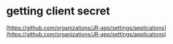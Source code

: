 # getting client secret

[https://github.com/organizations/JR-app/settings/applications](https://github.com/organizations/JR-app/settings/applications)

